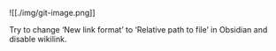 ![[./img/git-image.png]]

Try to change ‘New link format’ to ‘Relative path to file’ in Obsidian and disable wikilink.

